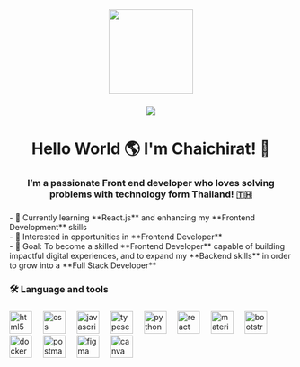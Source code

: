 <div align="center">
  <img height="150" src="https://media1.giphy.com/media/v1.Y2lkPTZjMDliOTUya204M2hxcHFmMjdlNTkzNWg0bXh1N2NrbW4weXV0ZnR4NzYwOWQ5diZlcD12MV9naWZzX3NlYXJjaCZjdD1n/P8ef3Dkynk0xLx1h1T/200.gif"  />
</div>

###

<div align="center">
  <img src="https://visitor-badge.laobi.icu/badge?page_id=chaichirat.chaichirat&"  />
</div>

###

<h1 align="center">Hello World 🌎 I'm Chaichirat! 👋</h1>

###

<h3 align="center">I’m a passionate Front end developer who loves solving problems with technology form Thailand! 🇹🇭</h3>

###

<p align="left">- 🌱 Currently learning **React.js** and enhancing my **Frontend Development** skills  <br>- 💼 Interested in opportunities in **Frontend Developer**<br>- 🎯 Goal: To become a skilled **Frontend Developer** capable of building impactful digital experiences, and to expand my **Backend skills** in order to grow into a **Full Stack Developer**</p>

###

<h3 align="left">🛠 Language and tools</h3>

###

<div align="left">
  <img src="https://cdn.jsdelivr.net/gh/devicons/devicon/icons/html5/html5-original.svg" height="40" alt="html5 logo"  />
  <img width="12" />
  <img src="https://cdn.jsdelivr.net/gh/devicons/devicon/icons/css3/css3-original.svg" height="40" alt="css logo"  />
  <img width="12" />
  <img src="https://cdn.jsdelivr.net/gh/devicons/devicon/icons/javascript/javascript-original.svg" height="40" alt="javascript logo"  />
  <img width="12" />
  <img src="https://cdn.jsdelivr.net/gh/devicons/devicon/icons/typescript/typescript-original.svg" height="40" alt="typescript logo"  />
  <img width="12" />
  <img src="https://cdn.jsdelivr.net/gh/devicons/devicon/icons/python/python-original.svg" height="40" alt="python logo"  />
  <img width="12" />
  <img src="https://cdn.jsdelivr.net/gh/devicons/devicon/icons/react/react-original.svg" height="40" alt="react logo"  />
  <img width="12" />
  <img src="https://cdn.jsdelivr.net/gh/devicons/devicon/icons/materialui/materialui-original.svg" height="40" alt="materialui logo"  />
  <img width="12" />
  <img src="https://cdn.jsdelivr.net/gh/devicons/devicon/icons/bootstrap/bootstrap-original.svg" height="40" alt="bootstrap logo"  />
  <img width="12" />
  <img src="https://cdn.jsdelivr.net/gh/devicons/devicon/icons/docker/docker-original.svg" height="40" alt="docker logo"  />
  <img width="12" />
  <img src="https://www.svgrepo.com/show/354202/postman-icon.svg" height="40" alt="postman logo"  />
  <img width="12" />
  <img src="https://cdn.jsdelivr.net/gh/devicons/devicon/icons/figma/figma-original.svg" height="40" alt="figma logo"  />
  <img width="12" />
  <img src="https://cdn.jsdelivr.net/gh/devicons/devicon/icons/canva/canva-original.svg" height="40" alt="canva logo"  />
</div>

###
